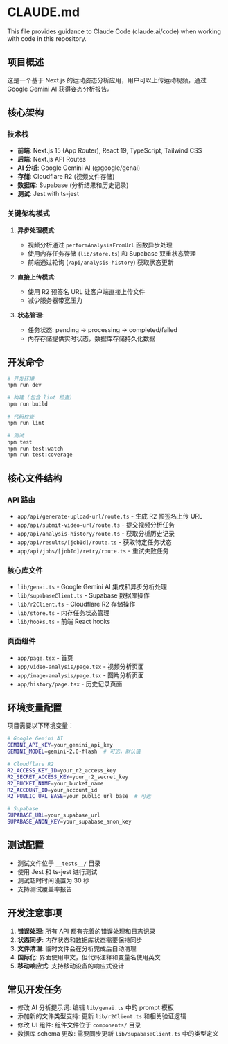 # CLAUDE.md

This file provides guidance to Claude Code (claude.ai/code) when working with code in this repository.

## 项目概述

这是一个基于 Next.js 的运动姿态分析应用，用户可以上传运动视频，通过 Google Gemini AI 获得姿态分析报告。

## 核心架构

### 技术栈
- **前端**: Next.js 15 (App Router), React 19, TypeScript, Tailwind CSS
- **后端**: Next.js API Routes
- **AI 分析**: Google Gemini AI (@google/genai)
- **存储**: Cloudflare R2 (视频文件存储)
- **数据库**: Supabase (分析结果和历史记录)
- **测试**: Jest with ts-jest

### 关键架构模式

1. **异步处理模式**: 
   - 视频分析通过 `performAnalysisFromUrl` 函数异步处理
   - 使用内存任务存储 (`lib/store.ts`) 和 Supabase 双重状态管理
   - 前端通过轮询 (`/api/analysis-history`) 获取状态更新

2. **直接上传模式**:
   - 使用 R2 预签名 URL 让客户端直接上传文件
   - 减少服务器带宽压力

3. **状态管理**:
   - 任务状态: pending -> processing -> completed/failed
   - 内存存储提供实时状态，数据库存储持久化数据

## 开发命令

```bash
# 开发环境
npm run dev

# 构建 (包含 lint 检查)
npm run build

# 代码检查
npm run lint

# 测试
npm test
npm run test:watch
npm run test:coverage
```

## 核心文件结构

### API 路由
- `app/api/generate-upload-url/route.ts` - 生成 R2 预签名上传 URL
- `app/api/submit-video-url/route.ts` - 提交视频分析任务
- `app/api/analysis-history/route.ts` - 获取分析历史记录
- `app/api/results/[jobId]/route.ts` - 获取特定任务状态
- `app/api/jobs/[jobId]/retry/route.ts` - 重试失败任务

### 核心库文件
- `lib/genai.ts` - Google Gemini AI 集成和异步分析处理
- `lib/supabaseClient.ts` - Supabase 数据库操作
- `lib/r2Client.ts` - Cloudflare R2 存储操作
- `lib/store.ts` - 内存任务状态管理
- `lib/hooks.ts` - 前端 React hooks

### 页面组件
- `app/page.tsx` - 首页
- `app/video-analysis/page.tsx` - 视频分析页面
- `app/image-analysis/page.tsx` - 图片分析页面
- `app/history/page.tsx` - 历史记录页面

## 环境变量配置

项目需要以下环境变量：

```bash
# Google Gemini AI
GEMINI_API_KEY=your_gemini_api_key
GEMINI_MODEL=gemini-2.0-flash  # 可选，默认值

# Cloudflare R2
R2_ACCESS_KEY_ID=your_r2_access_key
R2_SECRET_ACCESS_KEY=your_r2_secret_key
R2_BUCKET_NAME=your_bucket_name
R2_ACCOUNT_ID=your_account_id
R2_PUBLIC_URL_BASE=your_public_url_base  # 可选

# Supabase
SUPABASE_URL=your_supabase_url
SUPABASE_ANON_KEY=your_supabase_anon_key
```

## 测试配置

- 测试文件位于 `__tests__/` 目录
- 使用 Jest 和 ts-jest 进行测试
- 测试超时时间设置为 30 秒
- 支持测试覆盖率报告

## 开发注意事项

1. **错误处理**: 所有 API 都有完善的错误处理和日志记录
2. **状态同步**: 内存状态和数据库状态需要保持同步
3. **文件清理**: 临时文件会在分析完成后自动清理
4. **国际化**: 界面使用中文，但代码注释和变量名使用英文
5. **移动响应式**: 支持移动设备的响应式设计

## 常见开发任务

- 修改 AI 分析提示词: 编辑 `lib/genai.ts` 中的 prompt 模板
- 添加新的文件类型支持: 更新 `lib/r2Client.ts` 和相关验证逻辑
- 修改 UI 组件: 组件文件位于 `components/` 目录
- 数据库 schema 更改: 需要同步更新 `lib/supabaseClient.ts` 中的类型定义